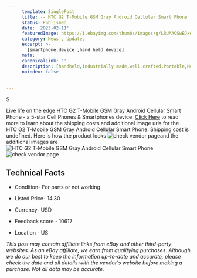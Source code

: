 ```yaml
---
      template: SinglePost
      title: -- HTC G2 T-Mobile GSM Gray Android Cellular Smart Phone
      status: Published
      date: '2023-02-11'
      featuredImage: https://i.ebayimg.com/thumbs/images/g/LRUAAOSwBJxdRPWw/s-l225.jpg
      category: News , Updates
      excerpt: >-
        [smartphone,device ,hand held device]
      meta:
      canonicalLink: ''
      description: [handheld,industrially made,well crafted,Portable,Mobile,Compact,Convenient,Lightweight,Maneuverable,Man-portable,Miniature,Carriable,Hand-held,Light,Holdable,Transportable,Mobile device,Pocket-sized,On-the-go,Wireless,Cordless,Compact size,Convenient size, smartphone,device ,hand held device]
      noindex: false
      
        
---
```

$

Live life on the edge HTC G2 T-Mobile GSM Gray Android Cellular Smart Phone - a 5-star Cell Phones & Smartphones device. [Click Here](https://www.ebay.com/itm/383085412766?hash=item5931ab819e%3Ag%3ALRUAAOSwBJxdRPWw&mkevt=1&mkcid=1&mkrid=711-53200-19255-0&campid=%253CePNCampaignId%253E&customid=%253CreferenceId%253E&toolid=10049) to read more to learn about the shipping costs and additional image urls for the HTC G2 T-Mobile GSM Gray Android Cellular Smart Phone. Shipping cost is undefined. Here is how the product looks ![check vendor page](https://i.ebayimg.com/thumbs/images/g/LRUAAOSwBJxdRPWw/s-l225.jpg)and the additional images are![HTC G2 T-Mobile GSM Gray Android Cellular Smart Phone](https://i.ebayimg.com/images/g/LRUAAOSwBJxdRPWw/s-l1600.jpg)![check vendor page](https://origin-galleryplus.ebayimg.com/ws/web/383085412766_2_0_1/225x225.jpg,https://origin-galleryplus.ebayimg.com/ws/web/383085412766_3_0_1/225x225.jpg,https://origin-galleryplus.ebayimg.com/ws/web/383085412766_4_0_1/225x225.jpg)



 ## Technical Facts 



     
      

 - Condition- For parts or not working 


      

 - Listed Price- 14.30 


      

 - Currency- USD 


      

 - Feedback score - 10617 


      

 - Location - US 


      
      

 *_This post may contain affiliate links from eBay and other third-party websites. As an eBay affiliate, we earn from qualifying purchases. Although we do our best to keep the information up-to-date and accurate, please check the date and all details with the vendor's website before making a purchase. Not all data may be accurate._*






